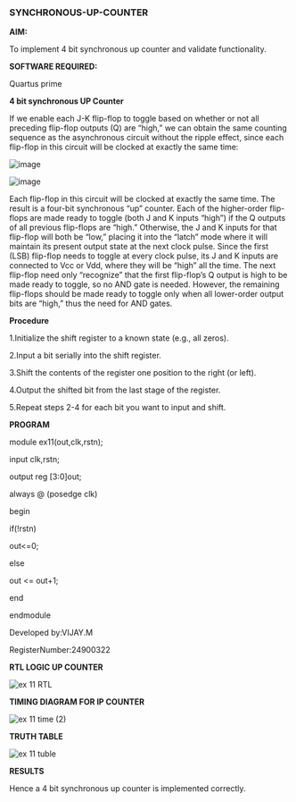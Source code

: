 ### SYNCHRONOUS-UP-COUNTER

**AIM:**

To implement 4 bit synchronous up counter and validate functionality.

**SOFTWARE REQUIRED:**

Quartus prime


**4 bit synchronous UP Counter**

If we enable each J-K flip-flop to toggle based on whether or not all preceding flip-flop outputs (Q) are “high,” we can obtain the same counting sequence as the asynchronous circuit without the ripple effect, since each flip-flop in this circuit will be clocked at exactly the same time:

![image](https://github.com/naavaneetha/SYNCHRONOUS-UP-COUNTER/assets/154305477/d5db3fa0-e413-404c-b80e-b2f39d82e7e8)


![image](https://github.com/naavaneetha/SYNCHRONOUS-UP-COUNTER/assets/154305477/52cb61eb-d04b-442d-810c-31185a68410b)

Each flip-flop in this circuit will be clocked at exactly the same time.
The result is a four-bit synchronous “up” counter. Each of the higher-order flip-flops are made ready to toggle (both J and K inputs “high”) if the Q outputs of all previous flip-flops are “high.”
Otherwise, the J and K inputs for that flip-flop will both be “low,” placing it into the “latch” mode where it will maintain its present output state at the next clock pulse.
Since the first (LSB) flip-flop needs to toggle at every clock pulse, its J and K inputs are connected to Vcc or Vdd, where they will be “high” all the time.
The next flip-flop need only “recognize” that the first flip-flop’s Q output is high to be made ready to toggle, so no AND gate is needed.
However, the remaining flip-flops should be made ready to toggle only when all lower-order output bits are “high,” thus the need for AND gates.

**Procedure**

1.Initialize the shift register to a known state (e.g., all zeros).

2.Input a bit serially into the shift register.

3.Shift the contents of the register one position to the right (or left).

4.Output the shifted bit from the last stage of the register.

5.Repeat steps 2-4 for each bit you want to input and shift.


**PROGRAM**

module ex11(out,clk,rstn);

input clk,rstn;

output reg [3:0]out;

always @ (posedge clk)

begin

if(!rstn)
   
 out<=0;
     
else 
   
out <= out+1;
     
end

endmodule


Developed by:VIJAY.M

RegisterNumber:24900322



**RTL LOGIC UP COUNTER**

![ex 11 RTL](https://github.com/user-attachments/assets/9be4a0c4-a293-4977-a254-023a560ad8b0)


**TIMING DIAGRAM FOR IP COUNTER**

![ex 11 time (2)](https://github.com/user-attachments/assets/190ada4c-6b39-41b6-9c3e-04732c814113)

**TRUTH TABLE**

![ex 11 tuble](https://github.com/user-attachments/assets/bf85d35c-26ec-4c36-9595-e3f6bcfd90ac)

**RESULTS**

Hence a 4 bit synchronous up counter is implemented correctly.
